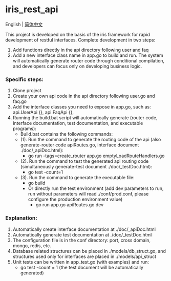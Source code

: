 # iris_rest_api

English | [简体中文](./README-zh.md)

This project is developed on the basis of the iris framework for rapid development of restful interfaces.
Complete development in two steps:
1. Add functions directly in the api directory following user and faq
2. Add a new interface class name in app.go to build and run.
The system will automatically generate router code through conditional compilation, and developers can focus only on developing business logic.


### Specific steps:
1. Clone project
2. Create your own api code in the api directory following user.go and faq.go
3. Add the interface classes you need to expose in app.go, such as: api.UserApi {}, api.FaqApi {},
4. Running the build.bat script will automatically generate (router code, interface documentation, test documentation, and executable programs):
   -  Build.bat contains the following commands:
   -  (1). Run the command to generate the routing code of the api (also generate-router code apiRoutes.go, interface document ./doc/_apiDoc.html):
        - go run -tags=create_router app.go emptyLoadRouteHandlers.go
   -  (2). Run the command to test the generated api routing code (simultaneously generate-test document ./doc/_testDoc.html):
        - go test -count=1
   -  (3). Run the command to generate the executable file:
        - go build
        - Or directly run the test environment (add dev parameters to run, run without parameters will read ./conf/prod.conf, please configure the production environment value)
            - go run app.go apiRoutes.go dev

### Explanation:
1. Automatically create interface documentation at ./doc/_apiDoc.html
2. Automatically generate test documentation at ./doc/_testDoc.html
3. The configuration file is in the conf directory: port, cross domain, mongo, redis, etc.
4. Database related structures can be placed in ./models/db_struct.go, and structures used only for interfaces are placed in ./models/api_struct
5. Unit tests can be written in app_test.go (with examples) and run: 
    - go test -count = 1 (the test document will be automatically generated)


